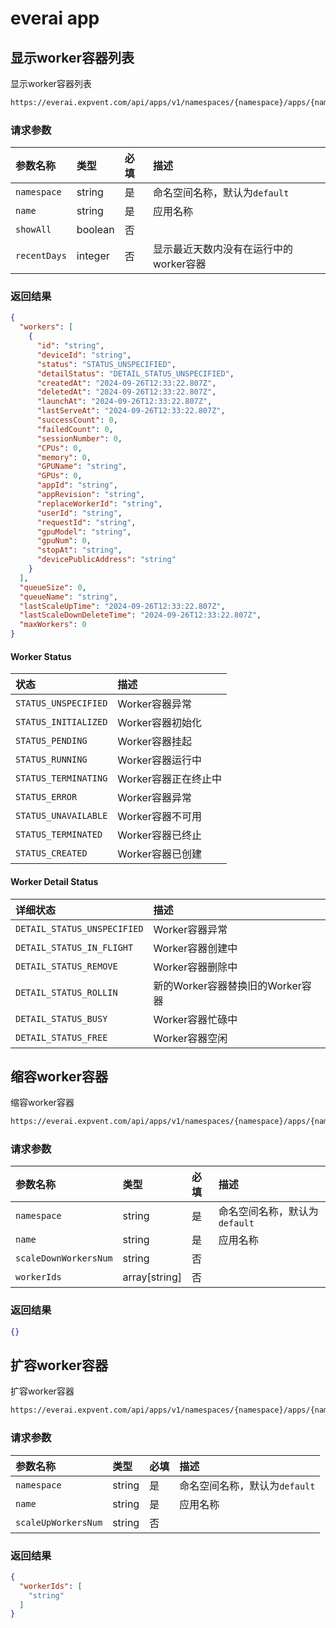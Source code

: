 # everai app

## 显示worker容器列表

显示worker容器列表

```bash
https://everai.expvent.com/api/apps/v1/namespaces/{namespace}/apps/{name}/workers
```

### 请求参数

|参数名称 |类型 |必填 |描述 |
|:-------------- |:--------------|:--------------|:--------------|
|`namespace` | string|是|命名空间名称，默认为`default`|
|`name` | string|是|应用名称|
|`showAll`   |boolean |否||
|`recentDays`  |integer |否|显示最近天数内没有在运行中的worker容器|

### 返回结果

```json
{
  "workers": [
    {
      "id": "string",
      "deviceId": "string",
      "status": "STATUS_UNSPECIFIED",
      "detailStatus": "DETAIL_STATUS_UNSPECIFIED",
      "createdAt": "2024-09-26T12:33:22.807Z",
      "deletedAt": "2024-09-26T12:33:22.807Z",
      "launchAt": "2024-09-26T12:33:22.807Z",
      "lastServeAt": "2024-09-26T12:33:22.807Z",
      "successCount": 0,
      "failedCount": 0,
      "sessionNumber": 0,
      "CPUs": 0,
      "memory": 0,
      "GPUName": "string",
      "GPUs": 0,
      "appId": "string",
      "appRevision": "string",
      "replaceWorkerId": "string",
      "userId": "string",
      "requestId": "string",
      "gpuModel": "string",
      "gpuNum": 0,
      "stopAt": "string",
      "devicePublicAddress": "string"
    }
  ],
  "queueSize": 0,
  "queueName": "string",
  "lastScaleUpTime": "2024-09-26T12:33:22.807Z",
  "lastScaleDownDeleteTime": "2024-09-26T12:33:22.807Z",
  "maxWorkers": 0
}
```

#### Worker Status

|状态 |描述 |
|:-------------- |:--------------|
|`STATUS_UNSPECIFIED` | Worker容器异常 |
|`STATUS_INITIALIZED` |Worker容器初始化 |
|`STATUS_PENDING` |Worker容器挂起 |
|`STATUS_RUNNING` |Worker容器运行中 |
|`STATUS_TERMINATING` |Worker容器正在终止中 |
|`STATUS_ERROR` |Worker容器异常 |
|`STATUS_UNAVAILABLE` |Worker容器不可用|
|`STATUS_TERMINATED` |Worker容器已终止|
|`STATUS_CREATED` |Worker容器已创建 |

#### Worker Detail Status

|详细状态 |描述 |
|:-------------- |:--------------|
|`DETAIL_STATUS_UNSPECIFIED` |Worker容器异常|
|`DETAIL_STATUS_IN_FLIGHT` |Worker容器创建中|
|`DETAIL_STATUS_REMOVE` |Worker容器删除中|
|`DETAIL_STATUS_ROLLIN` |新的Worker容器替换旧的Worker容器|
|`DETAIL_STATUS_BUSY` |Worker容器忙碌中|
|`DETAIL_STATUS_FREE` |Worker容器空闲|

## 缩容worker容器

缩容worker容器

```bash
https://everai.expvent.com/api/apps/v1/namespaces/{namespace}/apps/{name}/workers:scale-down
```

### 请求参数

|参数名称 |类型 |必填 |描述 |
|:-------------- |:--------------|:--------------|:--------------|
|`namespace` | string|是|命名空间名称，默认为`default`|
|`name` | string|是|应用名称|
|`scaleDownWorkersNum`   |string |否||
|`workerIds`  |array[string] |否||

### 返回结果

```json
{}
```

## 扩容worker容器

扩容worker容器

```bash
https://everai.expvent.com/api/apps/v1/namespaces/{namespace}/apps/{name}/workers:scale-up
```

### 请求参数

|参数名称 |类型 |必填 |描述 |
|:-------------- |:--------------|:--------------|:--------------|
|`namespace` | string|是|命名空间名称，默认为`default`|
|`name` | string|是|应用名称|
|`scaleUpWorkersNum`   |string |否||

### 返回结果

```json
{
  "workerIds": [
    "string"
  ]
}
```